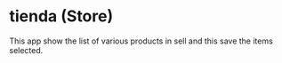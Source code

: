 # tienda (Store)

This app show the list of various products in sell and this save the items selected.
